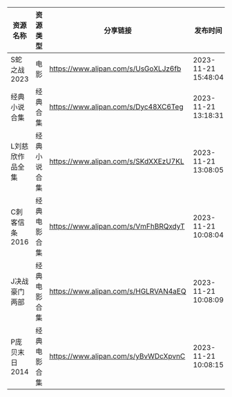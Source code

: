 | 资源名称      | 资源类型   | 分享链接                                 | 发布时间                |
| --------- | ------ | ------------------------------------ | ------------------- |
| S蛇之战2023  | 电影     | https://www.alipan.com/s/UsGoXLJz6fb | 2023-11-21 15:48:04 |
| 经典小说合集    | 经典合集   | https://www.alipan.com/s/Dyc48XC6Teg | 2023-11-21 13:18:31 |
| L刘慈欣作品全集  | 经典小说合集 | https://www.alipan.com/s/SKdXXEzU7KL | 2023-11-21 13:08:05 |
| C刺客信条2016 | 经典电影合集 | https://www.alipan.com/s/VmFhBRQxdyT | 2023-11-21 10:08:04 |
| J决战豪门两部   | 经典电影合集 | https://www.alipan.com/s/HGLRVAN4aEQ | 2023-11-21 10:08:09 |
| P庞贝末日2014 | 经典电影合集 | https://www.alipan.com/s/yBvWDcXpvnC | 2023-11-21 10:08:15 |
